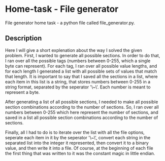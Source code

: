 # Home-task - File generator
File generator home task - a python file called file_generator.py.
## Description
<p>Here I will give a short explenation about the way I solved the given problem. First, I wanted to generate all possible sections. In order to do that, I ran over all the possible tags (numbers between 0-255, which a single byte can represent). For each tag, I ran over all possible value lengths, and for each length I generated a list with all possible sets of values that match that length. It is important to say that I saved all the sections in a list, where each item in this list is a string, that stores numbers between 0-255 in a string format, separated by the seperator '\~\'. Each number is meant to represent a byte.</p>
<p>After generating a list of all possible sections, I needed to make all possible section combinations according to the number of sections. So, I ran over all numbers between 0-255 which here represent the number of sections, and saved in a list all possible section combinations according to the number of sections.</p>
<p>Finally, all I had to do is to iterate over the list with all the file options, seperate each item in it by the seperator '\~\', convert each string in the separated list into the integer it represented, then convert it to a binary value, and then write it into a file. Of course, at the beginning of each file the first thing that was written to it was the constant magic in little endian.</p>
